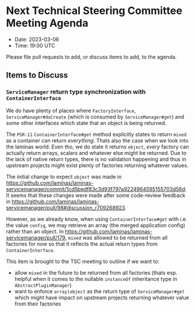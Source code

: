 # Next Technical Steering Committee Meeting Agenda

- Date: 2023-03-06
- Time: 19:00 UTC

Please file pull requests to add, or discuss items to add, to the agenda.

## Items to Discuss

### `ServiceManager` return type synchronization with `ContainerInterface` 

We do have plenty of places where `FactoryInterface`, `ServiceManager#doCreate` (which is consumed by `ServiceManager#get`) and some other interfaces which state that an object is being returned.

The `PSR-11` `ContainerInterface#get` method explicitly states to return `mixed` as a container can return *everything*. Thats also the case when we look into the laminas world. Even tho, we do state it returns `object`, *every* factory can actually return arrays, scalars and whatever else might be returned.
Due to the lack of native return types, there is no validation happening and thus in upstream projects might exist plenty of factories returning whatever values.

The initial change to expect `object` was made in https://github.com/laminas/laminas-servicemanager/commit/1cd5bedf83c3d93f797a9224964595155703d56d. It seems that these changes were made after some code-review feedback in https://github.com/laminas/laminas-servicemanager/pull/98#discussion_r709268923.

However, as we already know, when using `ContainerInterface#get` with i.e. the value `config`, we may retrieve an array (the merged application config) rather than an object. In https://github.com/laminas/laminas-servicemanager/pull/179, `mixed` was allowed to be returned from all factories for now so that it reflects the actual return types from `ContainerInterface`.

This item is brought to the TSC meeting to outline if we want to:
- allow `mixed` in the future to be returned from all factories (thats esp. helpful when it comes to the nullable `instanceOf` inheritance type in `AbstractPluginManager`)
- want to enforce `array|object` as the return type of `ServiceManager#get` which might have impact on upstream projects returning whatever value from their factories
